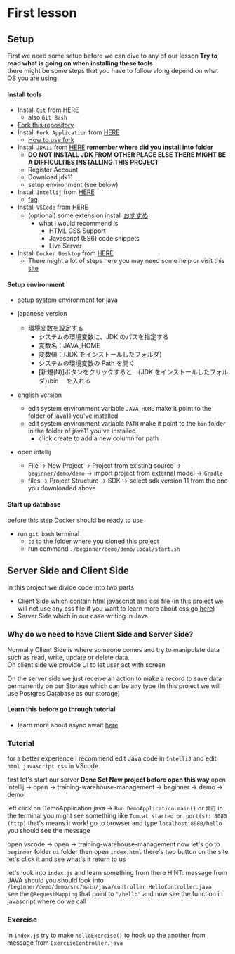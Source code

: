 # First lesson

## Setup

First we need some setup before we can dive to any of our lesson
**Try to read what is going on when installing these tools**  
there might be some steps that you have to follow along depend on what OS you are using

#### Install tools

- Install `Git` from [HERE](https://git-scm.com/downloads)
  - also `Git Bash`
- [Fork this repository](https://docs.github.com/ja/get-started/quickstart/fork-a-repo)
- Install `Fork Application` from [HERE](https://git-fork.com/)
  - [How to use fork](https://qiita.com/AyakoKataoka/items/e1b0a2a2b2c85de4c1e3)
- Install `JDK11` from [HERE](https://www.oracle.com/java/technologies/downloads/#java11) **remember where did you install into folder**
  - **DO NOT INSTALL JDK FROM OTHER PLACE ELSE THERE MIGHT BE A DIFFICULTIES INSTALLING THIS PROJECT**
  - Register Account
  - Download jdk11
  - setup environment (see below)
- Install `Intellij` from [HERE](https://www.jetbrains.com/idea/download/#section=windows)
  - [faq](https://github.com/amajakai14/training-warehouse-management/tree/step1-client-and-server/faq)
- Install `VSCode` from [HERE](https://code.visualstudio.com/)
  - (optional) some extension install [おすすめ](https://qiita.com/KNR109/items/5f933df1292564e6dc70)
    - what i would recommend is
      - HTML CSS Support
      - Javascript (ES6) code snippets
      - Live Server
- Install `Docker Desktop` from [HERE](https://docs.docker.com/desktop/install/windows-install/)
  - There might a lot of steps here you may need some help or visit this [site](https://www.kagoya.jp/howto/cloud/container/wsl2_docker/)

#### Setup environment

- setup system environment for java
- japanese version
  - 環境変数を設定する
    - システムの環境変数に、JDK のパスを指定する
    - 変数名：JAVA_HOME
    - 変数値：{JDK をインストールしたフォルダ}
    - システムの環境変数の Path を開く
    - [新規(N)]ボタンをクリックすると　{JDK をインストールしたフォルダ}\bin 　を入れる
- english version

  - edit system environment variable `JAVA_HOME` make it point to the folder of java11 you've installed
  - edit system environment variable `PATH` make it point to the `bin` folder in the folder of java11 you've installed
    - click create to add a new column for path

- open intellij
  - File -> New Project -> Project from existing source -> `beginner/demo/demo` -> import project from external model -> `Gradle`
  - files -> Project Structure -> SDK -> select sdk version 11 from the one you downloaded above

#### Start up database

before this step Docker should be ready to use

- run `git bash` terminal
  - `cd` to the folder where you cloned this project
  - run command `./beginner/demo/demo/local/start.sh`

## Server Side and Client Side

In this project we divide code into two parts

- Client Side which contain html javascript and css file (in this project we will not use any css file if you want to learn more about css go [here](https://www.w3schools.com/w3css/defaulT.asp))
- Server Side which in our case writing in Java

### Why do we need to have Client Side and Server Side?

Normally Client Side is where someone comes and try to manipulate data such as read, write, update or delete data.  
On client side we provide UI to let user act with screen

On the server side we just receive an action to make a record to save data permanently on our Storage which can be any type (In this project we will use Postgres Database as our storage)

#### Learn this before go through tutorial

- learn more about async await [here](https://tcd-theme.com/2021/09/javascript-asyncawait.html)

### Tutorial

for a better experience I recommend edit Java code in `IntelliJ` and edit `html javascript css` in VScode

first let's start our server
**Done Set New project before open this way** open intellij -> open -> training-warehouse-management -> beginner -> demo -> demo

left click on DemoApplication.java -> `Run DemoApplication.main()` or `実行`
in the terminal you might see something like `Tomcat started on port(s): 8080 (http)`
that's means it work!
go to browser and type `localhost:8080/hello` you should see the message

open vscode -> open -> training-warehouse-management
now let's go to `beginner` folder `ui` folder then open `index.html`
there's two button on the site let's click it and see what's it return to us

let's look into `index.js`
and learn something from there HINT:
message from JAVA should you should look into `/beginner/demo/demo/src/main/java/controller.HelloController.java`  
see the `@RequestMapping` that point to `"/hello"` and now see the function in javascript where do we call

### Exercise

in `index.js` try to make `helloExercise()` to hook up the another from message from `ExerciseController.java`
